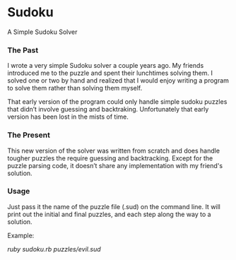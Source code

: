 # Sudoku
A Simple Sudoku Solver

### The Past

I wrote a very simple Sudoku solver a couple years ago. My friends introduced me to the puzzle and spent their lunchtimes solving them. I solved one or two by hand and realized that I would enjoy writing a program to solve them rather than solving them myself.

That early version of the program could only handle simple sudoku puzzles that didn’t involve guessing and backtraking. Unfortunately that early version has been lost in the mists of time.

### The Present

This new version of the solver was written from scratch and does handle tougher puzzles the require guessing and backtracking. Except for the puzzle parsing code, it doesn’t share any implementation with my friend's solution.

### Usage

Just pass it the name of the puzzle file (.sud) on the command line. It will print out the initial and final puzzles, and each step along the way to a solution.

Example:

*ruby sudoku.rb puzzles/evil.sud*

